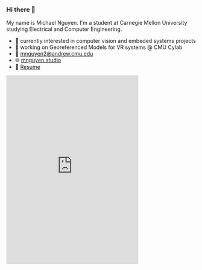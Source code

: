### Hi there 👋
My name is Michael Nguyen. I'm a student at Carnegie Mellon University studying Electrical and Computer Engineering.  
- :rocket: currently interested in computer vision and embeded systems projects
- :telescope: working on Georeferenced Models for VR systems @ CMU Cylab
- :email: [mnguyen2@andrew.cmu.edu](mailto:mnguyen2@andrew.cmu.edu)
- :globe_with_meridians: [mnguyen.studio](https://mnguyen.studio)
- :page_facing_up: [Resume](https://mnguyen.studio/documents/mnguyen_resume.pdf)


<iframe src="https://discord.com/widget?id=804169371030126634&theme=dark" width="350" height="500" allowtransparency="true" frameborder="0" sandbox="allow-popups allow-popups-to-escape-sandbox allow-same-origin allow-scripts"></iframe>

<!--
**Sumguy31/sumguy31** is a ✨ _special_ ✨ repository because its `README.md` (this file) appears on your GitHub profile.

Here are some ideas to get you started:

- 🔭 I’m currently working on ...
- 🌱 I’m currently learning ...
- 👯 I’m looking to collaborate on ...
- 🤔 I’m looking for help with ...
- 💬 Ask me about ...
- 📫 How to reach me: ...
- 😄 Pronouns: ...
- ⚡ Fun fact: ...
-->
